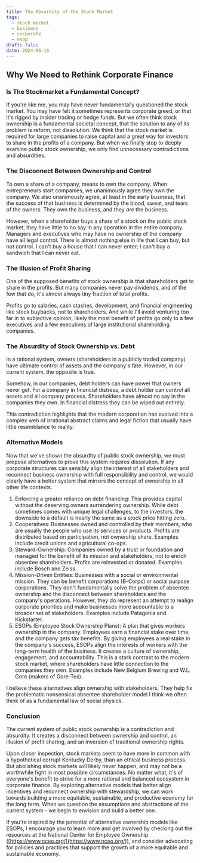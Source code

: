 ```yaml
---
title: The Absurdity of the Stock Market
tags:
  - stock market
  - business
  - corporate
  - esop
draft: false
date: 2024-06-16
---
```


## Why We Need to Rethink Corporate Finance

### Is The Stockmarket a Fundamental Concept?
If you're like me, you may have never fundamentally questioned the stock market. You may have felt it sometimes represents corporate greed, or that it's rigged by insider trading or hedge funds. But we often think stock ownership is a fundamental societal concept, that the solution to any of its problem is reform, not dissolution. We think that the stock market is required for large companies to raise capital and a great way for investors to share in the profits of a company. But when we finally stop to deeply examine public stock ownership, we only find unnecessary contradictions and absurdities.

### The Disconnect Between Ownership and Control
To own a share of a company, means to own the company. When entrepreneurs start companies, we unanimously agree they own the company. We also unanimously agree, at least in the early business, that the success of that business is determined by the blood, sweat, and tears of the owners. They own the business, and they *are* the business.

However, when a shareholder buys a share of a stock on the public stock market, they have little to no say in any operation in the entire company. Managers and executives who may have no ownership of the company have all legal control. There is almost nothing else in life that I can buy, but not control. I can't buy a house that I can never enter; I can't buy a sandwich that I can never eat.

### The Illusion of Profit Sharing
One of the supposed benefits of stock ownership is that shareholders get to share in the profits. But many companies never pay dividends, and of the few that do, it's almost always tiny fraction of total profits.

Profits go to salaries, cash stashes, development, and financial engineering like stock buybacks, not to shareholders. And while I'll avoid venturing too far in to subjective opinion, likely the most benefit of profits go only to a few executives and a few executives of large institutional shareholding companies.

### The Absurdity of Stock Ownership vs. Debt
In a rational system, owners (shareholders in a publicly traded company) have ultimate control of assets and the company's fate. However, in our current system, the opposite is true.

Somehow, in our companies, debt holders can have power that owners never get. For a company in financial distress, a debt holder can control all assets and all company process. Shareholders have almost no say in the companies they own. In financial distress they can be wiped out entirely.

This contradiction highlights that the modern corporation has evolved into a complex web of irrational abstract claims and legal fiction that usually have little resemblance to reality.

### Alternative Models
Now that we've shown the absurdity of public stock ownership, we must propose alternatives to prove this system requires dissolution. If any corporate structures can sensibly align the interest of all stakeholders and reconnect business ownership with full responsibility and control, we would clearly have a better system that mirrors the concept of ownership in all other life contexts.

1. Enforcing a greater reliance on debt financing:
   This provides capital without the deserving owners surrendering ownership. While debt sometimes comes with unique legal challenges, to the investors, the downside to a default is nearly the same as a stock price hitting zero.
2. Cooperatives: Businesses owned and controlled by their members, who are usually the people who use its services or products. Profits are distributed based on participation, not ownership share. Examples include credit unions and agricultural co-ops.
3. Steward-Ownership: Companies owned by a trust or foundation and managed for the benefit of its mission and stakeholders, not to enrich absentee shareholders. Profits are reinvested or donated. Examples include Bosch and Zeiss.
4. Mission-Driven Entities: Businesses with a social or environmental mission. They can be benefit corporations (B-Corps) or social purpose corporations. They don't fundamentally solve the problem of absentee ownership and the disconnect between shareholders and the company's operations. However, they do represent an attempt to realign corporate priorities and make businesses more accountable to a broader set of stakeholders. Examples include Patagonia and Kickstarter.
5. ESOPs (Employee Stock Ownership Plans):
   A plan that gives workers ownership in the company. Employees earn a financial stake over time, and the company gets tax benefits. By giving employees a real stake in the company's success, ESOPs align the interests of workers with the long-term health of the business. It creates a culture of ownership, engagement, and accountability. This is a stark contrast to the modern stock market, where shareholders have little connection to the companies they own. Examples include New Belgium Brewing and W.L. Gore (makers of Gore-Tex).

I believe these alternatives align ownership with stakeholders. They help fix the problematic nonsensical absentee shareholder model I think we often think of as a fundamental law of social physics.

### Conclusion
The current system of public stock ownership is a contradiction and absurdity. It creates a disconnect between ownership and control, an illusion of profit sharing, and an inversion of traditional ownership rights.

Upon closer inspection, stock markets seem to have more in common with a hypothetical corrupt Kentucky Derby, than an ethical business process. But abolishing stock markets will likely never happen, and may not be a worthwhile fight in most possible circumstances. No matter what, it's of everyone's benefit to strive for a more rational and balanced ecosystem in corporate finance. By exploring alternative models that better align incentives and reconnect ownership with stewardship, we can work towards building a more equitable, sustainable, and productive economy for the long term. When we question the assumptions and abstractions of the current system - we begin to envision and build a better one.

If you're inspired by the potential of alternative ownership models like ESOPs, I encourage you to learn more and get involved by checking out the resources at the National Center for Employee Ownership ([https://www.nceo.org/](https://www.nceo.org/)), and consider advocating for policies and practices that support the growth of a more equitable and sustainable economy.